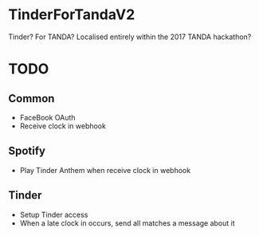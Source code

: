 # TinderForTandaV2
Tinder? For TANDA? Localised entirely within the 2017 TANDA hackathon?

# TODO
## Common
* FaceBook OAuth
* Receive clock in webhook
## Spotify
* Play Tinder Anthem when receive clock in webhook
## Tinder
* Setup Tinder access
* When a late clock in occurs, send all matches a message about it
